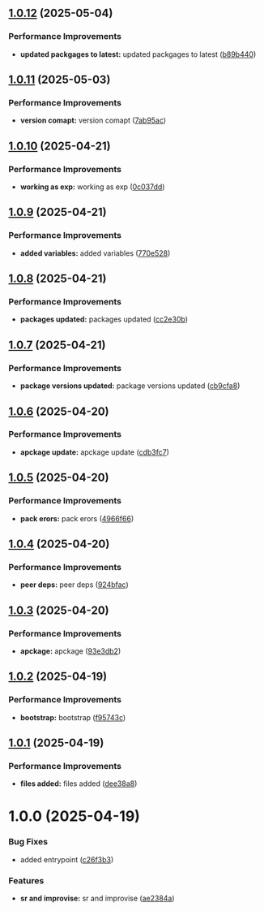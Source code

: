 ## [1.0.12](https://github.com/leocodeio-njs/njs-config/compare/v1.0.11...v1.0.12) (2025-05-04)


### Performance Improvements

* **updated packgages to latest:** updated packgages to latest ([b89b440](https://github.com/leocodeio-njs/njs-config/commit/b89b440c73b6dc0f770e4ee726924d2a61959c05))

## [1.0.11](https://github.com/leocodeio-njs/njs-config/compare/v1.0.10...v1.0.11) (2025-05-03)


### Performance Improvements

* **version comapt:** version comapt ([7ab95ac](https://github.com/leocodeio-njs/njs-config/commit/7ab95accd4db3f0fca77cd8795084022826a1b7a))

## [1.0.10](https://github.com/leocodeio-njs/njs-config/compare/v1.0.9...v1.0.10) (2025-04-21)


### Performance Improvements

* **working as exp:** working as exp ([0c037dd](https://github.com/leocodeio-njs/njs-config/commit/0c037ddd3ee8fa5b296e88a6d97ab810b4952203))

## [1.0.9](https://github.com/leocodeio-njs/njs-config/compare/v1.0.8...v1.0.9) (2025-04-21)


### Performance Improvements

* **added variables:** added variables ([770e528](https://github.com/leocodeio-njs/njs-config/commit/770e5288ea0b547bd3480af5a31309b4c4819e12))

## [1.0.8](https://github.com/leocodeio-njs/njs-config/compare/v1.0.7...v1.0.8) (2025-04-21)


### Performance Improvements

* **packages updated:** packages updated ([cc2e30b](https://github.com/leocodeio-njs/njs-config/commit/cc2e30b0a41dd6a6a4ae2853f54c6f3cde9b9610))

## [1.0.7](https://github.com/leocodeio-njs/njs-config/compare/v1.0.6...v1.0.7) (2025-04-21)


### Performance Improvements

* **package versions updated:** package versions updated ([cb9cfa8](https://github.com/leocodeio-njs/njs-config/commit/cb9cfa82429cf22291d6d8a92210dece76545be5))

## [1.0.6](https://github.com/leocodeio-njs/njs-config/compare/v1.0.5...v1.0.6) (2025-04-20)


### Performance Improvements

* **apckage update:** apckage update ([cdb3fc7](https://github.com/leocodeio-njs/njs-config/commit/cdb3fc7abd9039a01d0272b5817c33c4bee79c2a))

## [1.0.5](https://github.com/leocodeio-njs/njs-config/compare/v1.0.4...v1.0.5) (2025-04-20)


### Performance Improvements

* **pack erors:** pack erors ([4966f66](https://github.com/leocodeio-njs/njs-config/commit/4966f6633b3ad1aa8ecb6d9823931f0c002ab7e6))

## [1.0.4](https://github.com/leocodeio-njs/njs-config/compare/v1.0.3...v1.0.4) (2025-04-20)


### Performance Improvements

* **peer deps:** peer deps ([924bfac](https://github.com/leocodeio-njs/njs-config/commit/924bfac8f54280fde258327d79d5ad6ab5e52505))

## [1.0.3](https://github.com/leocodeio-njs/njs-config/compare/v1.0.2...v1.0.3) (2025-04-20)


### Performance Improvements

* **apckage:** apckage ([93e3db2](https://github.com/leocodeio-njs/njs-config/commit/93e3db25ff1f7d97577bbeb150db4df9120e0198))

## [1.0.2](https://github.com/leocodeio-njs/njs-config/compare/v1.0.1...v1.0.2) (2025-04-19)


### Performance Improvements

* **bootstrap:** bootstrap ([f95743c](https://github.com/leocodeio-njs/njs-config/commit/f95743c1b39d9509593c72460f5b419e3a9ced42))

## [1.0.1](https://github.com/leocodeio-njs/njs-config/compare/v1.0.0...v1.0.1) (2025-04-19)


### Performance Improvements

* **files added:** files added ([dee38a8](https://github.com/leocodeio-njs/njs-config/commit/dee38a83c72852072e29e17d5509a5c150effe56))

# 1.0.0 (2025-04-19)


### Bug Fixes

* added entrypoint ([c26f3b3](https://github.com/leocodeio-njs/njs-config/commit/c26f3b320fd99a40ec3e04828fafb6ebf532e9fd))


### Features

* **sr and improvise:** sr and improvise ([ae2384a](https://github.com/leocodeio-njs/njs-config/commit/ae2384aeaa6da3adbb57a9c43e467bf02911deb0))
